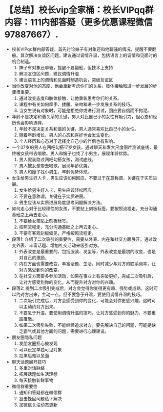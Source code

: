 # 【总结】校长vip全家桶：校长VIPqq群内容：111内部答疑（更多优惠课程微信97887667）.

-   校长VIPqq群内部答疑，首先讨论妹子有对象还和他聊骚的情况，提醒不要翻船。其次解决友谊区问题，建议通过调情升温，包括语言上的调情和见面时的机会制造。
    1.  妹子有对象还聊骚，提醒不要翻船，但技术上支持
    2.  解决友谊区问题，建议调情升温
    3.  建议语言上的调情和见面时制造机会，突破友谊区
-   当你改变对他的态度，他会重新考虑你们的关系，肢体接触和进一步发展的步骤很重要。
    1.  通过改变态度和肢体接触，让他重新思考你们的关系。
    2.  课程中有关如何牵手、搂腰、亲吻和进一步发展关系的技巧。
    3.  当女生说有对象时，可能是拒绝你或进行测试，回应要自信而不拘泥。
-   年龄不是决定和谐关系的关键，男人对比自己小的女性有吸引力，但心态和经历也会影响选择。
    1.  年龄不是决定关系和谐的关键，男人通常喜欢比自己小的女性。
    2.  随着年龄增长，男人的心态和喜好也会发生变化。
    3.  个人经历和心态对于选择比自己小的伴侣也有影响。
-   一个37岁的男人在网吧勾搭17岁女孩，通过聊天和发大尺度图片测试底线，最终被女孩带去唱歌。男人和嫂子也找了小男生，展现年龄优势。
    1.  男人假装路过网吧勾搭女孩，测试底线。
    2.  男人被女孩带去唱歌，展现年龄优势。
    3.  男人和嫂子找小男生，年龄优势体现。
-   女生给男生好人卡，男生应该如何回应，不要过于在意称谓，关键在于实质进展。
    1.  女生给男生好人卡，男生应该轻松回应。
    2.  不要在意称谓，关键在于实质进展。
    3.  男生应该从实质进展角度思考问题解决方法。
-   如何走心对于比较理性的女孩，不要贴上刻板标签，要按照流程走，充分沟通基础之上再去走心。
    1.  不要给女孩贴上刻板标签。
    2.  按照流程走，充分沟通基础之上再去走心。
    3.  不要有客观刻板偏见，严格按照流程走。
-   段落1: 介绍了二次吸引的重要性，需要从外表、内在和社交方面展开，通过改变外表、丰富话题、增加社交活动来吸引对方。
    1.  外表改变是最重要的，包括服装、发型等，外表改变是最初的改变，也是对自己的激励。
    2.  内在方面也需要改变，丰富话题、生活，同时减少与对方的联系频率，让对方感受到你的改变。
    3.  在社交方面要多参加活动，如果在事业上有突破更好，完成二次吸引后，让对方感受到你的变化，从而提升对方对你的兴趣。
-   段落2: 提到二次吸引完成后，对方会觉得你变得更有趣、强势或成熟，这时可以约对方出来，主动一点，但不要急于升温，要使用调情升温的技巧。
    1.  二次吸引完成后，对方会感受到你的变化，可能会对你更感兴趣，这时可以主动约对方出来。
    2.  不要急于升温，要使用调情升温的技巧，让对方感受到你的魅力，不要重蹈覆辙。
    3.  如果二次吸引失败，不能继续追求对方，要先解决自己的问题，可能是缺乏霸气或其他方面的问题，需要进行心理建设。
-   朋友圈隐私问题
    1.  发朋友圈担心被发现
    2.  可以设定单独可见对象
    3.  拉黑后难以见面
-   聊天话题展开技巧
    1.  多重对话脉络
    2.  拓展话题如生活理想
    3.  每天接触新鲜事物
-   微信群重要性
    1.  通知和答疑都在微信群
    2.  狙击挽回问题私下解决
    3.  加微信关注动态更新